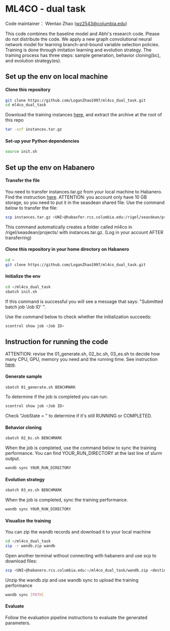 #  ML4CO - dual task

Code maintainer： Wentao Zhao (wz2543@columbia.edu)

This code combines the baseline model and Abhi's research code. Please do not distribute the code.
We apply a new graph convolutional neural network model for learning branch-and-bound variable selection policies.
Training is done through imitation learning and evolution strategy. 
The training process has three steps: sample generation, behavior cloning(bc), and evolution strategy(es).


## Set up the env on local machine
####  Clone this repository
```bash
git clone https://github.com/LoganZhao1997/ml4co_dual_task.git
cd ml4co_dual_task
```

Download the training instances [here](https://drive.google.com/file/d/1MytdY3IwX_aFRWdoc0mMfDN9Xg1EKUuq/view), and extract the archive at the root of this repo
```bash
tar -xzf instances.tar.gz
```

#### Set-up your Python dependencies
```bash
source init.sh
```


## Set up the env on Habanero
####  Transfer the file
You need to transfer instances.tar.gz from your local machine to Habanero. 
Find the instruction [here](https://confluence.columbia.edu/confluence/display/rcs/Habanero+-+Working+on+Habanero#HabaneroWorkingonHabanero-TransferringFiles).
ATTENTION: you account only have 10 GB storage, so you need to put it in the seasdean shared file.
Use the command below to transfer the file:
```bash
scp instances.tar.gz <UNI>@habaxfer.rcs.columbia.edu:/rigel/seasdean/projects/ml4co
```
This command automatically creates a folder called ml4co in /rigel/seasdean/projects/ with instances.tar.gz. 
(Log in your account AFTER transferring)

####  Clone this repository in your home directory on Habanero
```bash
cd ~
git clone https://github.com/LoganZhao1997/ml4co_dual_task.git
```

####  Initialize the env
```bash
cd ~/ml4co_dual_task
sbatch init.sh
```
If this command is successful you will see a message that says: "Submitted batch job 'Job ID' ".

Use the command below to check whether the initialization succeeds:
```bash
scontrol show job <Job ID>
```

## Instruction for running the code
ATTENTION: revise the 01_generate.sh, 02_bc.sh, 03_es.sh to decide
how many CPU, GPU, memory you need and the running time.
See instruction [here](https://confluence.columbia.edu/confluence/display/rcs/Habanero+-+Submitting+Jobs).

#### Generate sample
```bash
sbatch 01_generate.sh BENCHMARK
```
To determine if the job is completed you can run:
```bash
scontrol show job <Job ID>
```
Check "JobState = " to determine if it's still RUNNING or COMPLETED. 
  
#### Behavior cloning
```bash
sbatch 02_bc.sh BENCHMARK
```
When the job is completed, use the command below to sync the training performance.
You can find YOUR_RUN_DIRECTORY at the last line of slurm output.
```bash
wandb sync YOUR_RUN_DIRECTORY
```

#### Evolution strategy
```bash
sbatch 03_es.sh BENCHMARK
```
When the job is completed, sync the training performance.
```bash
wandb sync YOUR_RUN_DIRECTORY
```

#### Visualize the training 
You can zip the wandb records and download it to your local machine
```bash
cd ~/ml4co_dual_task
zip -r wandb.zip wandb
```
Open another terminal without connecting with habanero and use scp to download files:
```bash
scp <UNI>@habanero.rcs.columbia.edu:~/ml4co_dual_task/wandb.zip <destination>
```

Unzip the wandb.zip and use wandb sync to upload the training performance
```bash
wandb sync [PATH]
```
#### Evaluate
Follow the evaluation pipeline instructions to evaluate the generated parameters.

